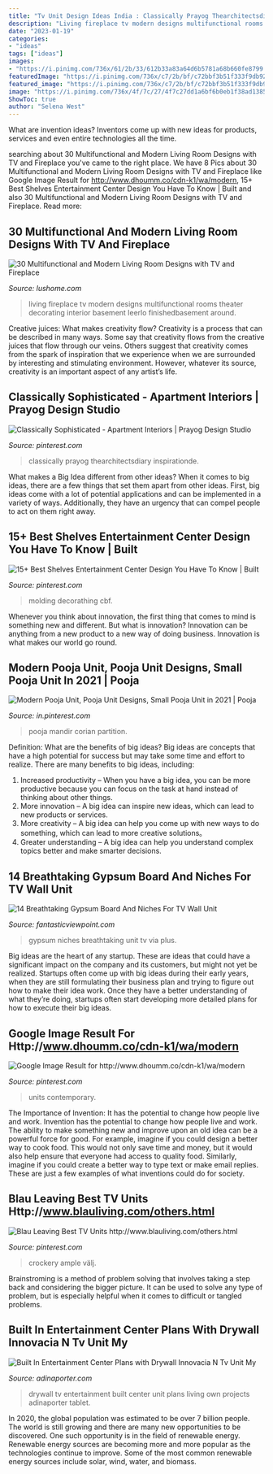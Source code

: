 ```yaml
---
title: "Tv Unit Design Ideas India : Classically Prayog Thearchitectsdiary Inspirationde"
description: "Living fireplace tv modern designs multifunctional rooms theater decorating interior basement leerlo finishedbasement around"
date: "2023-01-19"
categories:
- "ideas"
tags: ["ideas"]
images:
- "https://i.pinimg.com/736x/61/2b/33/612b33a83a64d6b5781a68b660fe8799.jpg"
featuredImage: "https://i.pinimg.com/736x/c7/2b/bf/c72bbf3b51f333f9db922f7e52567e48.jpg"
featured_image: "https://i.pinimg.com/736x/c7/2b/bf/c72bbf3b51f333f9db922f7e52567e48.jpg"
image: "https://i.pinimg.com/736x/4f/7c/27/4f7c27dd1a6bf6b0eb1f38ad138561e6.jpg"
ShowToc: true
author: "Selena West"
---
```



What are invention ideas?
Inventors come up with new ideas for products, services and even entire technologies all the time.

	

		
searching about 30 Multifunctional and Modern Living Room Designs with TV and Fireplace you've came to the right place. We have 8 Pics about 30 Multifunctional and Modern Living Room Designs with TV and Fireplace like Google Image Result for http://www.dhoumm.co/cdn-k1/wa/modern, 15+ Best Shelves Entertainment Center Design You Have To Know | Built and also 30 Multifunctional and Modern Living Room Designs with TV and Fireplace. Read more:
		
    
## 30 Multifunctional And Modern Living Room Designs With TV And Fireplace

<img loading=lazy src="http://www.lushome.com/wp-content/uploads/2014/07/modern-living-room-designs-tv-fireplace-21.jpg" onerror="this.onerror=null;this.src='https://tse1.mm.bing.net/th?id=OIP.xsLTA2NNNHQC_rRMTuEIXwHaFA&amp;pid=15.1';" alt="30 Multifunctional and Modern Living Room Designs with TV and Fireplace">

_Source: lushome.com_

>living fireplace tv modern designs multifunctional rooms theater decorating interior basement leerlo finishedbasement around. 

	

Creative juices: What makes creativity flow?
Creativity is a process that can be described in many ways. Some say that creativity flows from the creative juices that flow through our veins. Others suggest that creativity comes from the spark of inspiration that we experience when we are surrounded by interesting and stimulating environment. However, whatever its source, creativity is an important aspect of any artist’s life.

    
## Classically Sophisticated - Apartment Interiors | Prayog Design Studio

<img loading=lazy src="https://i.pinimg.com/736x/61/2b/33/612b33a83a64d6b5781a68b660fe8799.jpg" onerror="this.onerror=null;this.src='https://tse4.mm.bing.net/th?id=OIP.2DWYPwnQlvptIkdz6y-NcgHaLH&amp;pid=15.1';" alt="Classically Sophisticated - Apartment Interiors | Prayog Design Studio">

_Source: pinterest.com_

>classically prayog thearchitectsdiary inspirationde. 

	

What makes a Big Idea different from other ideas?
When it comes to big ideas, there are a few things that set them apart from other ideas. First, big ideas come with a lot of potential applications and can be implemented in a variety of ways. Additionally, they have an urgency that can compel people to act on them right away.

    
## 15+ Best Shelves Entertainment Center Design You Have To Know | Built

<img loading=lazy src="https://i.pinimg.com/736x/c7/2b/bf/c72bbf3b51f333f9db922f7e52567e48.jpg" onerror="this.onerror=null;this.src='https://tse2.mm.bing.net/th?id=OIP.Lvf44xYIu1dbvNpbBX782wHaLI&amp;pid=15.1';" alt="15+ Best Shelves Entertainment Center Design You Have To Know | Built">

_Source: pinterest.com_

>molding decorathing cbf. 

	

Whenever you think about innovation, the first thing that comes to mind is something new and different. But what is innovation? Innovation can be anything from a new product to a new way of doing business. Innovation is what makes our world go round.

    
## Modern Pooja Unit, Pooja Unit Designs, Small Pooja Unit In 2021 | Pooja

<img loading=lazy src="https://i.pinimg.com/736x/4f/7c/27/4f7c27dd1a6bf6b0eb1f38ad138561e6.jpg" onerror="this.onerror=null;this.src='https://tse3.mm.bing.net/th?id=OIP.9_Agab6gijI7jJdzY972kwHaNK&amp;pid=15.1';" alt="Modern Pooja Unit, Pooja Unit Designs, Small Pooja Unit in 2021 | Pooja">

_Source: in.pinterest.com_

>pooja mandir corian partition. 

	

Definition: What are the benefits of big ideas?
Big ideas are concepts that have a high potential for success but may take some time and effort to realize. There are many benefits to big ideas, including: 
1. Increased productivity – When you have a big idea, you can be more productive because you can focus on the task at hand instead of thinking about other things. 
2. More innovation – A big idea can inspire new ideas, which can lead to new products or services. 
3. More creativity – A big idea can help you come up with new ways to do something, which can lead to more creative solutions。 
4. Greater understanding – A big idea can help you understand complex topics better and make smarter decisions.

    
## 14 Breathtaking Gypsum Board And Niches For TV Wall Unit

<img loading=lazy src="https://www.fantasticviewpoint.com/wp-content/uploads/2016/11/contemporary-family-room-634x426.jpg" onerror="this.onerror=null;this.src='https://tse4.mm.bing.net/th?id=OIP.T2r5lcSAEEDcd8FzLItdZgHaE-&amp;pid=15.1';" alt="14 Breathtaking Gypsum Board And Niches For TV Wall Unit">

_Source: fantasticviewpoint.com_

>gypsum niches breathtaking unit tv via plus. 

	

Big ideas are the heart of any startup. These are ideas that could have a significant impact on the company and its customers, but might not yet be realized. Startups often come up with big ideas during their early years, when they are still formulating their business plan and trying to figure out how to make their idea work. Once they have a better understanding of what they’re doing, startups often start developing more detailed plans for how to execute their big ideas.

    
## Google Image Result For Http://www.dhoumm.co/cdn-k1/wa/modern

<img loading=lazy src="https://i.pinimg.com/736x/e0/90/e1/e090e1d1c9f405aeb809ccfc3542fed8.jpg" onerror="this.onerror=null;this.src='https://tse4.mm.bing.net/th?id=OIP.9ySorF3A0I0YqnYeIsrBoAHaHa&amp;pid=15.1';" alt="Google Image Result for http://www.dhoumm.co/cdn-k1/wa/modern">

_Source: pinterest.com_

>units contemporary. 

	

The Importance of Invention: It has the potential to change how people live and work.
Invention has the potential to change how people live and work. The ability to make something new and improve upon an old idea can be a powerful force for good. For example, imagine if you could design a better way to cook food. This would not only save time and money, but it would also help ensure that everyone had access to quality food. Similarly, imagine if you could create a better way to type text or make email replies. These are just a few examples of what inventions could do for society.

    
## Blau Leaving Best TV Units Http://www.blauliving.com/others.html

<img loading=lazy src="https://i.pinimg.com/736x/68/bb/3f/68bb3f4a042c70ba640e533b4c63d160.jpg" onerror="this.onerror=null;this.src='https://tse1.mm.bing.net/th?id=OIP.dPRr9yRpy0Qr6h6RyrykKAHaEo&amp;pid=15.1';" alt="Blau Leaving Best TV Units http://www.blauliving.com/others.html">

_Source: pinterest.com_

>crockery ample välj. 

	

Brainstroming is a method of problem solving that involves taking a step back and considering the bigger picture. It can be used to solve any type of problem, but is especially helpful when it comes to difficult or tangled problems.

    
## Built In Entertainment Center Plans With Drywall Innovacia N Tv Unit My

<img loading=lazy src="https://www.adinaporter.com/wp-content/uploads/thon/built-in-entertainment-center-plans-with-drywall-innovacia-n-tv-unit-my-own-projects-living-room-room-living-of-built-in-entertainment-center-plans-with-drywall-1024x600.jpg" onerror="this.onerror=null;this.src='https://tse1.mm.bing.net/th?id=OIP.3zxyNfbxNY4bdKwmXiHq_gHaEV&amp;pid=15.1';" alt="Built In Entertainment Center Plans with Drywall Innovacia N Tv Unit My">

_Source: adinaporter.com_

>drywall tv entertainment built center unit plans living own projects adinaporter tablet. 

	

In 2020, the global population was estimated to be over 7 billion people. The world is still growing and there are many new opportunities to be discovered. One such opportunity is in the field of renewable energy. Renewable energy sources are becoming more and more popular as the technologies continue to improve. Some of the most common renewable energy sources include solar, wind, water, and biomass.

